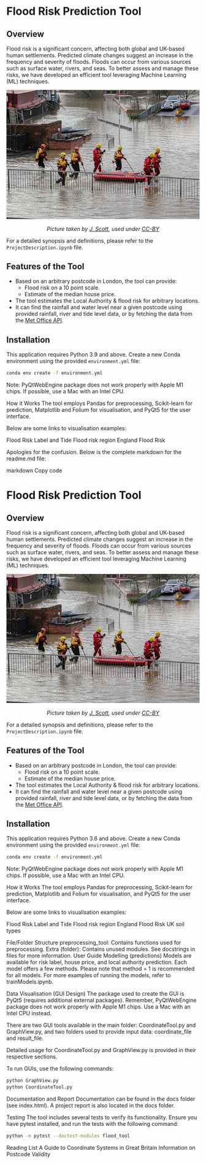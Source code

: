 # Flood Risk Prediction Tool

## Overview

Flood risk is a significant concern, affecting both global and UK-based human settlements. Predicted climate changes suggest an increase in the frequency and severity of floods. Floods can occur from various sources such as surface water, rivers, and seas. To better assess and manage these risks, we have developed an efficient tool leveraging Machine Learning (ML) techniques.

![Flooding in York, UK](images/York_Floods_2015.jpg)
<p align="center"><i> Picture taken by <a href="https://flickr.com/photos/60539443@N05/23675629939">J. Scott</a>, used under <a href="https://creativecommons.org/licenses/by/2.0/deed.en">CC-BY</a></i></p>

For a detailed synopsis and definitions, please refer to the `ProjectDescription.ipynb` file.

## Features of the Tool

- Based on an arbitrary postcode in London, the tool can provide:
  - Flood risk on a 10 point scale.
  - Estimate of the median house price.
- The tool estimates the Local Authority & flood risk for arbitrary locations.
- It can find the rainfall and water level near a given postcode using provided rainfall, river and tide level data, or by fetching the data from the [Met Office API](http://environment.data.gov.uk/flood-monitoring/data/readings.csv?).

## Installation

This application requires Python 3.9 and above. Create a new Conda environment using the provided `environment.yml` file:

```bash
conda env create -f environment.yml
```

Note: PyQtWebEngine package does not work properly with Apple M1 chips. If possible, use a Mac with an Intel CPU.

How it Works
The tool employs Pandas for preprocessing, Scikit-learn for prediction, Matplotlib and Folium for visualisation, and PyQt5 for the user interface.

Below are some links to visualisation examples:

Flood Risk Label and Tide
Flood risk region
England Flood Risk

Apologies for the confusion. Below is the complete markdown for the readme.md file:

markdown
Copy code
# Flood Risk Prediction Tool

## Overview

Flood risk is a significant concern, affecting both global and UK-based human settlements. Predicted climate changes suggest an increase in the frequency and severity of floods. Floods can occur from various sources such as surface water, rivers, and seas. To better assess and manage these risks, we have developed an efficient tool leveraging Machine Learning (ML) techniques.

![Flooding in York, UK](images/York_Floods_2015.jpg)
<p align="center"><i> Picture taken by <a href="https://flickr.com/photos/60539443@N05/23675629939">J. Scott</a>, used under <a href="https://creativecommons.org/licenses/by/2.0/deed.en">CC-BY</a></i></p>

For a detailed synopsis and definitions, please refer to the `ProjectDescription.ipynb` file.

## Features of the Tool

- Based on an arbitrary postcode in London, the tool can provide:
  - Flood risk on a 10 point scale.
  - Estimate of the median house price.
- The tool estimates the Local Authority & flood risk for arbitrary locations.
- It can find the rainfall and water level near a given postcode using provided rainfall, river and tide level data, or by fetching the data from the [Met Office API](http://environment.data.gov.uk/flood-monitoring/data/readings.csv?).

## Installation

This application requires Python 3.6 and above. Create a new Conda environment using the provided `environment.yml` file:

```bash
conda env create -f environment.yml
```

Note: PyQtWebEngine package does not work properly with Apple M1 chips. If possible, use a Mac with an Intel CPU.

How it Works
The tool employs Pandas for preprocessing, Scikit-learn for prediction, Matplotlib and Folium for visualisation, and PyQt5 for the user interface.

Below are some links to visualisation examples:

Flood Risk Label and Tide
Flood risk region
England Flood Risk
UK soil types

File/Folder Structure
preprocessing_tool: Contains functions used for preprocessing.
Extra (folder): Contains unused modules. See docstrings in files for more information.
User Guide
Modelling (predictions)
Models are available for risk label, house price, and local authority prediction. Each model offers a few methods. Please note that method = 1 is recommended for all models. For more examples of running the models, refer to trainModels.ipynb.



Data Visualisation (GUI Design)
The package used to create the GUI is PyQt5 (requires additional external packages). Remember, PyQtWebEngine package does not work properly with Apple M1 chips. Use a Mac with an Intel CPU instead.

There are two GUI tools available in the main folder: CoordinateTool.py and GraphView.py, and two folders used to provide input data: coordinate_file and result_file.

Detailed usage for CoordinateTool.py and GraphView.py is provided in their respective sections.

To run GUIs, use the following commands:

```bash
python GraphView.py
python CoordinateTool.py
```

Documentation and Report
Documentation can be found in the docs folder (see index.html). A project report is also located in the docs folder.

Testing
The tool includes several tests to verify its functionality. Ensure you have pytest installed, and run the tests with the following command:

```bash
python -m pytest --doctest-modules flood_tool
```

Reading List
A Guide to Coordinate Systems in Great Britain
Information on Postcode Validity